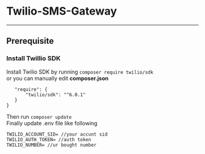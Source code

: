 # Twilio-SMS-Gateway
<hr>

## Prerequisite
### Install Twillio SDK
Install Twilio SDK by running
``` composer require twilio/sdk ```
<br> or you can manually edit <strong> composer.json </strong> <br>
 ``` {
    "require": {
        "twilio/sdk": "^6.0.1"
    }
}
```
Then run
``` composer update ```
<br>
Finally update .env file like following
 ``` 
TWILIO_ACCOUNT_SID= //your accunt sid
TWILIO_AUTH_TOKEN= //auth token
TWILIO_NUMBER= //ur bought number
```


